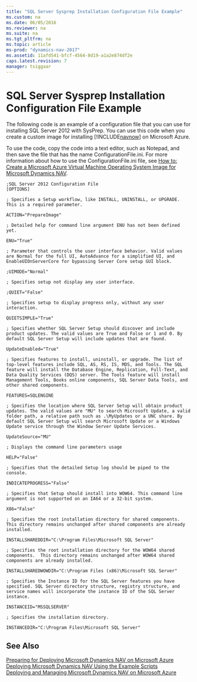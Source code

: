 ```yaml
---
title: "SQL Server Sysprep Installation Configuration File Example"
ms.custom: na
ms.date: 06/05/2016
ms.reviewer: na
ms.suite: na
ms.tgt_pltfrm: na
ms.topic: article
ms-prod: "dynamics-nav-2017"
ms.assetid: 11afd541-bfcf-4564-8d19-a1a2e874df2e
caps.latest.revision: 7
manager: tsiggaar
---
```

# SQL Server Sysprep Installation Configuration File Example
The following code is an example of a configuration file that you can use for installing SQL Server 2012 with SysPrep. You can use this code when you create a custom image for installing [!INCLUDE[navnow](includes/navnow_md.md)] on Microsoft Azure.  
  
 To use the code, copy the code into a text editor, such as Notepad, and then save the file that has the name ConfigurationFile.ini. For more information about how to use the ConfigurationFile.ini file, see [How to: Create a Microsoft Azure Virtual Machine Operating System Image for Microsoft Dynamics NAV](How%20to:%20Create%20a%20Microsoft%20Azure%20Virtual%20Machine%20Operating%20System%20Image%20for%20Microsoft%20Dynamics%20NAV.md).  
  
```  
;SQL Server 2012 Configuration File  
[OPTIONS]  
  
; Specifies a Setup workflow, like INSTALL, UNINSTALL, or UPGRADE. This is a required parameter.   
  
ACTION="PrepareImage"  
  
; Detailed help for command line argument ENU has not been defined yet.   
  
ENU="True"  
  
; Parameter that controls the user interface behavior. Valid values are Normal for the full UI, AutoAdvance for a simplified UI, and EnableUIOnServerCore for bypassing Server Core setup GUI block.   
  
;UIMODE="Normal"  
  
; Specifies setup not display any user interface.   
  
;QUIET="False"  
  
; Specifies setup to display progress only, without any user interaction.   
  
QUIETSIMPLE="True"  
  
; Specifies whether SQL Server Setup should discover and include product updates. The valid values are True and False or 1 and 0. By default SQL Server Setup will include updates that are found.   
  
UpdateEnabled="True"  
  
; Specifies features to install, uninstall, or upgrade. The list of top-level features include SQL, AS, RS, IS, MDS, and Tools. The SQL feature will install the Database Engine, Replication, Full-Text, and Data Quality Services (DQS) server. The Tools feature will install Management Tools, Books online components, SQL Server Data Tools, and other shared components.   
  
FEATURES=SQLENGINE  
  
; Specifies the location where SQL Server Setup will obtain product updates. The valid values are "MU" to search Microsoft Update, a valid folder path, a relative path such as .\MyUpdates or a UNC share. By default SQL Server Setup will search Microsoft Update or a Windows Update service through the Window Server Update Services.   
  
UpdateSource="MU"  
  
; Displays the command line parameters usage   
  
HELP="False"  
  
; Specifies that the detailed Setup log should be piped to the console.   
  
INDICATEPROGRESS="False"  
  
; Specifies that Setup should install into WOW64. This command line argument is not supported on an IA64 or a 32-bit system.   
  
X86="False"  
  
; Specifies the root installation directory for shared components.  This directory remains unchanged after shared components are already installed.   
  
INSTALLSHAREDDIR="C:\Program Files\Microsoft SQL Server"  
  
; Specifies the root installation directory for the WOW64 shared components.  This directory remains unchanged after WOW64 shared components are already installed.   
  
INSTALLSHAREDWOWDIR="C:\Program Files (x86)\Microsoft SQL Server"  
  
; Specifies the Instance ID for the SQL Server features you have specified. SQL Server directory structure, registry structure, and service names will incorporate the instance ID of the SQL Server instance.   
  
INSTANCEID="MSSQLSERVER"  
  
; Specifies the installation directory.   
  
INSTANCEDIR="C:\Program Files\Microsoft SQL Server"  
```  
  
## See Also  
 [Preparing for Deploying Microsoft Dynamics NAV on Microsoft Azure](Preparing-for-Deploying-Microsoft-Dynamics-NAV-on-Microsoft-Azure.md)   
 [Deploying Microsoft Dynamics NAV Using the Example Scripts](Deploying-Microsoft-Dynamics-NAV-Using-the-Example-Scripts.md)   
 [Deploying and Managing Microsoft Dynamics NAV on Microsoft Azure](Deploying-and-Managing-Microsoft-Dynamics-NAV-on-Microsoft-Azure.md)